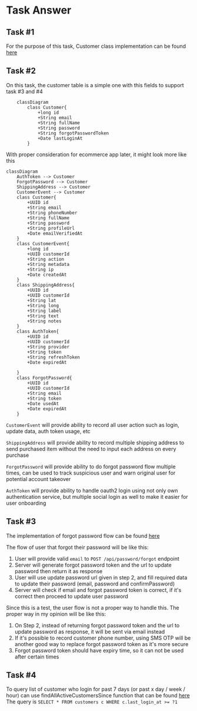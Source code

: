 # Task Answer

## Task #1

For the purpose of this task, Customer class implementation can be found [here](https://github.com/vekaputra/gt-ecom/blob/master/src/main/java/com/gtda/ecom/customer/Customer.java)

## Task #2

On this task, the customer table is a simple one with this fields to support task #3 and #4

```mermaid
    classDiagram
        class Customer{
            +long id
            +String email
            +String fullName
            +String password
            +String forgotPasswordToken
            +Date lastLoginAt
        }
```

With proper consideration for ecommerce app later, it might look more like this

```mermaid
classDiagram
    AuthToken --> Customer
    ForgotPassword --> Customer
    ShippingAddress --> Customer
    CustomerEvent --> Customer
    class Customer{
        +UUID id
        +String email
        +String phoneNumber
        +String fullName
        +String password
        +String profileUrl
        +Date emailVerifiedAt
    }
    class CustomerEvent{
        +long id
        +UUID customerId
        +String action
        +String metadata
        +String ip
        +Date createdAt
    }
    class ShippingAddress{
        +UUID id
        +UUID customerId
        +String lat
        +String long
        +String label
        +String text
        +String notes
    }
    class AuthToken{
        +UUID id
        +UUID customerId
        +String provider
        +String token
        +String refreshToken
        +Date expiredAt

    }
    class ForgotPassword{
        +UUID id
        +UUID customerId
        +String email
        +String token
        +Date usedAt
        +Date expiredAt
    }
```

`CustomerEvent` will provide ability to record all user action such as login, update data, auth token usage, etc

`ShippingAddress` will provide ability to record multiple shipping address to send purchased item without the need to input each address on every purchase

`ForgotPassword` will provide ability to do forgot password flow multiple times, can be used to track suspicious user and warn original user for potential account takeover

`AuthToken` will provide ability to handle oauth2 login using not only own authentication service, but multiple social login as well to make it easier for user onboarding

## Task #3

The implementation of forgot password flow can be found [here](https://github.com/vekaputra/gt-ecom/blob/ba7bacf5747fbd7145c82c1fb913cf0068df757f/src/main/java/com/gtda/ecom/auth/AuthController.java#L84-L119)

The flow of user that forgot their password will be like this:

1. User will provide valid `email` to `POST /api/password/forgot` endpoint
2. Server will generate forgot password token and the url to update password then return it as response
3. User will use update password url given in step 2, and fill required data to update their password (email, password and confirmPassword)
4. Server will check if email and forgot password token is correct, if it's correct then proceed to update user password

Since this is a test, the user flow is not a proper way to handle this. The proper way in my opinion will be like this:

1. On Step 2, instead of returning forgot password token and the url to update password as response, it will be sent via email instead
2. If it's possible to record customer phone number, using SMS OTP will be another good way to replace forgot password token as it's more secure
3. Forgot password token should have expiry time, so it can not be used after certain times

## Task #4

To query list of customer who login for past 7 days (or past x day / week / hour) can use findAllActiveCustomersSince function that can be found [here](https://github.com/vekaputra/gt-ecom/blob/ba7bacf5747fbd7145c82c1fb913cf0068df757f/src/main/java/com/gtda/ecom/customer/CustomerRepository.java#L13)
The query is `SELECT * FROM customers c WHERE c.last_login_at >= ?1`